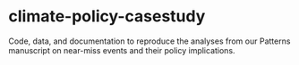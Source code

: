 # climate-policy-casestudy
Code, data, and documentation to reproduce the analyses from our Patterns manuscript on near-miss events and their policy implications.
